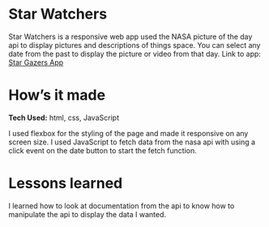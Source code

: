 # Star Watchers

Star Watchers is a responsive web app used the NASA picture of the day api to display pictures and descriptions of things space.  You can select any date from the past to display the picture or video from that day.
<gif of app>
Link to app: <a href= "https://star-gazers.netlify.app"> Star Gazers App </a>

# How’s it made
<b>Tech Used:</b> html, css, JavaScript 

I used flexbox for the styling of the page and made it responsive on any screen size.  I used JavaScript to fetch data from the nasa api with using a click event on the date button to start the fetch function. 

# Lessons learned
I learned how to look at documentation from the api to know how to manipulate the api to display the data I wanted. 
